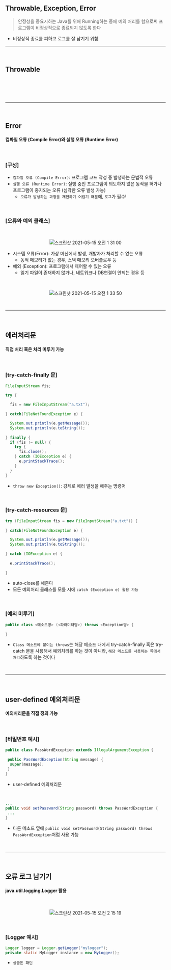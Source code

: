 ## Throwable, Exception, Error
> 안정성을 중요시하는 Java를 위해 Running하는 중에 예외 처리를 함으로써 프로그램이 비정상적으로 종료되지 않도록 한다
* 비정상적 종료를 피하고 로그를 잘 남기기 위함

<hr>
<br>

## Throwable
#### 

<br>

### 

<br>
<hr>
<br>

## Error
#### 컴파일 오류 (Compile Error)와 실행 오류 (Runtime Error)

<br>

### [구성]

* ```컴파일 오류 (Compile Error)```: 프로그램 코드 작성 중 발생하는 문법적 오류
* ```실행 오류 (Runtime Error)```: 실행 중인 프로그램이 의도하지 않은 동작을 허가나 프로그램이 중지되는 오류 (심각한 오류 발생 가능)
  * ```오류가 발생하는 과정을 재현하기 어렵기 때문```에, ```로그```가 필수!

<br>

### [오류와 예외 클래스]

<br>

<div align="center">
  
  ![스크린샷 2021-05-15 오전 1 31 00](https://user-images.githubusercontent.com/37537227/118300713-36066580-b51d-11eb-8c44-5ecfccf1806c.png)

</div>

* 시스템 오류(Error): 가상 머신에서 발생, 개발자가 처리할 수 없는 오류
  * 동적 메모리가 없는 경우, 스택 매모리 오버플로우 등
* 예외 (Exception): 프로그램에서 제어할 수 있는 오류
  * 읽기 파일이 존재하지 않거나, 네트워크나 DB연결이 안되는 경우 등

<br>

<div align="center">
  
  ![스크린샷 2021-05-15 오전 1 33 50](https://user-images.githubusercontent.com/37537227/118301063-9eeddd80-b51d-11eb-9d4a-aabf9beec1a9.png)

</div>

<br>
<hr>
<br>

## 에러처리문
#### 직접 처리 혹은 처리 미루기 가능

<br>

### [try-catch-finally 문]

```java
FileInputStream fis;

try {
  
  fis = new FileInputStream("a.txt");
  
} catch(FileNotFoundException e) {

  System.out.println(e.getMessage());
  System.out.println(e.toString());
  
} finally {
  if (fis != null) {
    try {
      fis.close();
    } catch (IOException e) {
      e.printStackTrace();
    }
  }
}
```
* ```throw new Exception()```: 강제로 에러 발생을 해주는 명령어

<br>

### [try-catch-resources 문]

```java
try (FileInputStream fis = new FileInputStream("a.txt")) {
    
} catch(FileNotFoundException e) {

  System.out.println(e.getMessage());
  System.out.println(e.toString());
  
} catch (IOException e) {
  
  e.printStackTrace();
  
}
```
* auto-close를 해준다
* 모든 예외처리 클래스를 모를 시에 ```catch (Exception e) 활용 가능```

<br>

### [예외 미루기]

```java
public class <메소드명> (<파라미터명>) throws <Exception명> {
 
}
```
* ```Class 메소드에 붙이는 throws```는 해당 메소드 내에서 try-catch-finally 혹은 try-catch 문을 사용해서 예외처리를 하는 것이 아니라, ```해당 메소드를 사용하는 쪽에서 처리```하도록 하는 것이다

<br>
<hr>
<br>

## user-defined 예외처리문
#### 예외처리문을 직접 정의 가능

<br>

### [비밀번호 예시]

```java
public class PassWordException extends IllegalArgumentException {
 
 public PassWordException(String message) {
  super(message);
 }
}
```

* user-defined 예외처리문

<br>

```java
...
public void setPassword(String password) throws PassWordException {
 ... 
}
```

* 다른 메소드 옆에 ```public void setPassword(String password) throws PassWordException```처럼 사용 가능

<br>
<hr>
<br>

## 오류 로그 남기기
#### java.util.logging.Logger 활용

<br>

<div align="center">
 
 ![스크린샷 2021-05-15 오전 2 15 19](https://user-images.githubusercontent.com/37537227/118305781-69e48980-b523-11eb-9554-3220c329c2ab.png)
 
</div>

<br>

### [Logger 예시]

```java
Logger logger = Logger.getLogger("mylogger");
private static MyLogger instance = new MyLogger();
```
* ```싱글톤 패턴```
